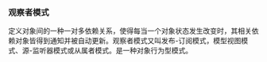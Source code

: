 ### 观察者模式
定义对象间的一种一对多依赖关系，使得每当一个对象状态发生改变时，其相关依赖对象皆得到通知并被自动更新。观察者模式又叫发布-订阅模式，模型视图模式、源-监听器模式或从属者模式。是一种对象行为型模式。

### 